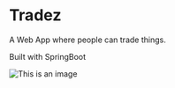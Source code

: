# Tradez
A Web App where people can trade things.

Built with SpringBoot


![This is an image](https://myoctocat.com/assets/images/base-octocat.svg)
